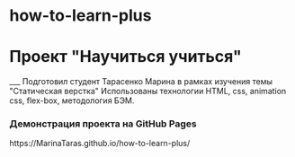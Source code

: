 # how-to-learn-plus
<h1 aline="center">Проект "Научиться учиться"</h1>
___
Подготовил студент Тарасенко Марина в рамках изучения темы "Статическая верстка"
Использованы технологии HTML, css, animation css, flex-box, методология БЭМ.

<h3>Демонстрация проекта на GitHub Pages</h3>
https://MarinaTaras.github.io/how-to-learn-plus/
